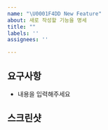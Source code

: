 ```yaml
---
name: "\U0001F4DD New Feature"
about: 새로 작성할 기능을 명세
title: ""
labels: ''
assignees: ''

---
```


## 요구사항

- 내용을 입력해주세요

## 스크린샷
